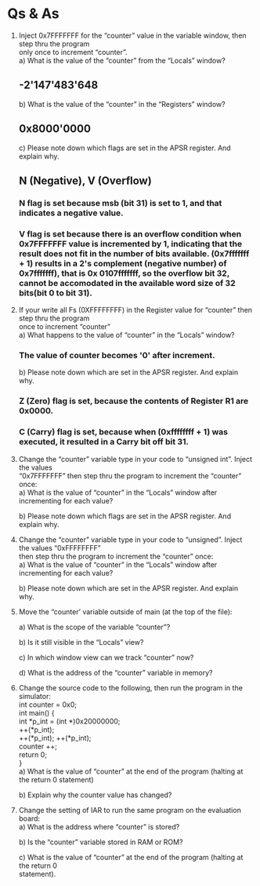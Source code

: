 # Qs & As
1. Inject 0x7FFFFFFF for the “counter” value in the variable window, then step thru the program   
   only once to increment “counter”.  
   a) What is the value of the “counter” from the “Locals” window?  
      ## -2'147'483'648
   b) What is the value of the “counter” in the “Registers” window?  
      ## 0x8000'0000
   c) Please note down which flags are set in the APSR register. And explain why.  
      ## N (Negative), V (Overflow)
      ### N flag is set because msb (bit 31) is set to 1, and that indicates a negative value.
      ### V flag is set because there is an overflow condition when 0x7FFFFFFF value is incremented by 1, indicating that the result does not fit in the number of bits available. (0x7fffffff + 1) results in a 2's complement (negative number) of 0x7fffffff), that is 0x 0107fffffff, so the overflow bit 32, cannot be accomodated in the available word size of 32 bits(bit 0 to bit 31).
   
2. If your write all Fs (0XFFFFFFFF) in the Register value for “counter” then step thru the program  
   once to increment “counter”  
   a) What happens to the value of “counter” in the “Locals” window?  
      ### The value of counter becomes '0' after increment.
      
   b) Please note down which are set in the APSR register. And explain why.  
      ### Z (Zero) flag is set, because the contents of Register R1 are 0x0000.
      ### C (Carry) flag is set, because when (0xffffffff + 1) was executed, it resulted in a Carry bit off bit 31.
   
3. Change the “counter” variable type in your code to “unsigned int”. Inject the values  
   “0x7FFFFFFF” then step thru the program to increment the “counter” once:  
   a) What is the value of “counter” in the “Locals” window after incrementing for each value?  
   
   b) Please note down which flags are set in the APSR register. And explain why.  
 
 4. Change the “counter” variable type in your code to “unsigned”. Inject the values “0xFFFFFFFF”  
    then step thru the program to increment the “counter” once:  
    a) What is the value of “counter” in the “Locals” window after incrementing for each value?  
    
    b) Please note down which are set in the APSR register. And explain why.
  
 5. Move the “counter’ variable outside of main (at the top of the file):  
     
     a) What is the scope of the variable “counter”?  
   
   
     b) Is it still visible in the “Locals” view?  
   
     c) In which window view can we track “counter” now?  
   
     d) What is the address of the “counter” variable in memory?  
   
 6. Change the source code to the following, then run the program in the simulator:  
      int counter = 0x0;  
      int main() {  
      int *p_int = (int *)0x20000000;  
      ++(*p_int);  
      ++(*p_int);
      ++(*p_int);  
      counter ++;  
      return 0;  
      }  
     a) What is the value of “counter” at the end of the program (halting at the return 0 statement)  
  
     b) Explain why the counter value has changed?  
     
   7. Change the setting of IAR to run the same program on the evaluation board:  
      a) What is the address where “counter” is stored?  
     
      b) Is the “counter” variable stored in RAM or ROM?  
     
      c) What is the value of “counter” at the end of the program (halting at the return 0  
        statement).
 
  
  


